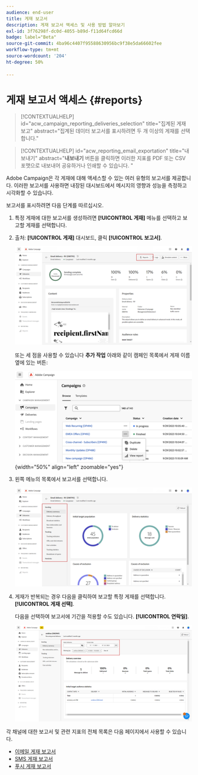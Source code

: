 ```yaml
---
audience: end-user
title: 게재 보고서
description: 게재 보고서 액세스 및 사용 방법 알아보기
exl-id: 3f76298f-dc0d-4055-b89d-f11d64fcd66d
badge: label="Beta"
source-git-commit: 4ba96c4407f95588630956bc9f38e5da66602fee
workflow-type: tm+mt
source-wordcount: '204'
ht-degree: 50%

---
```


# 게재 보고서 액세스 {#reports}

>[!CONTEXTUALHELP]
>id="acw_campaign_reporting_deliveries_selection"
>title="집계된 게재 보고"
>abstract="집계된 데이터 보고서를 표시하려면 두 개 이상의 게재를 선택합니다."


>[!CONTEXTUALHELP]
>id="acw_reporting_email_exportation"
>title="내보내기"
>abstract="**내보내기** 버튼을 클릭하면 이러한 지표를 PDF 또는 CSV 포맷으로 내보내어 공유하거나 인쇄할 수 있습니다. "

Adobe Campaign은 각 게재에 대해 액세스할 수 있는 여러 유형의 보고서를 제공합니다. 이러한 보고서를 사용하면 내장된 대시보드에서 메시지의 영향과 성능을 측정하고 시각화할 수 있습니다.

보고서를 표시하려면 다음 단계를 따르십시오.

1. 특정 게재에 대한 보고서를 생성하려면 **[!UICONTROL 게재]** 메뉴를 선택하고 보고할 게재를 선택합니다.

1. 출처: **[!UICONTROL 게재]** 대시보드, 클릭 **[!UICONTROL 보고서]**.

   ![](assets/reporting2.png)

   또는 세 점을 사용할 수 있습니다 **추가 작업** 아래와 같이 캠페인 목록에서 게재 이름 옆에 있는 버튼:

   ![](assets/campaign-reports-view.png){width="50%" align="left" zoomable="yes"}

1. 왼쪽 메뉴의 목록에서 보고서를 선택합니다.

   ![](assets/reporting.png)

1. 게재가 반복되는 경우 다음을 클릭하여 보고할 특정 게재를 선택합니다. **[!UICONTROL 게재 선택]**.

   다음을 선택하여 보고서에 기간을 적용할 수도 있습니다. **[!UICONTROL 연락일]**.

   ![](assets/delivery-recurring.png)

각 채널에 대한 보고서 및 관련 지표의 전체 목록은 다음 페이지에서 사용할 수 있습니다.

* [이메일 게재 보고서](email-report.md)
* [SMS 게재 보고서](sms-report.md)
* [푸시 게재 보고서](push-report.md)
